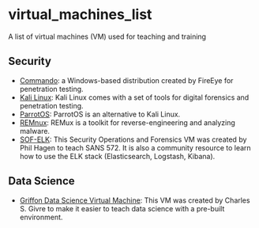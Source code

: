 # virtual_machines_list
A list of virtual machines (VM) used for teaching and training

## Security
* [Commando](https://github.com/fireeye/commando-vm): a Windows-based distribution created by FireEye for penetration testing.
* [Kali Linux](https://www.osboxes.org/kali-linux/): Kali Linux comes with a set of tools for digital forensics and penetration testing.
* [ParrotOS](https://www.osboxes.org/parrot-security-os/): ParrotOS is an alternative to Kali Linux. 
* [REMnux](https://remnux.org/): REMux is a toolkit for reverse-engineering and analyzing malware.
* [SOF-ELK](https://github.com/philhagen/sof-elk): This Security Operations and Forensics VM was created by Phil Hagen to teach SANS 572. It is also a community resource to learn how to use the ELK stack (Elasticsearch, Logstash, Kibana).  

## Data Science
* [Griffon Data Science Virtual Machine](https://github.com/gtkcyber/griffon-vm): This VM was created by Charles S. Givre to make it easier to teach data science with a pre-built environment. 
